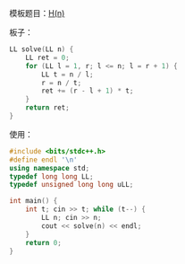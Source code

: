 模板题目：[H(n)](https://www.luogu.com.cn/problem/UVA11526)

板子：

```cpp
LL solve(LL n) {
    LL ret = 0;
    for (LL l = 1, r; l <= n; l = r + 1) {
        LL t = n / l;
        r = n / t;
        ret += (r - l + 1) * t;
    }
    return ret;
}
```

使用：

```cpp
#include <bits/stdc++.h>
#define endl '\n'
using namespace std;
typedef long long LL;
typedef unsigned long long uLL;

int main() {
    int t; cin >> t; while (t--) {
        LL n; cin >> n;
        cout << solve(n) << endl;
    }
    return 0;
}
```